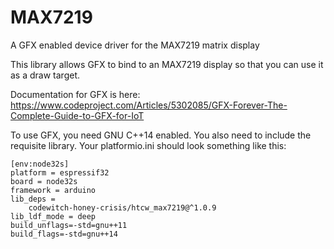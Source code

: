 # MAX7219

A GFX enabled device driver for the MAX7219 matrix display

This library allows GFX to bind to an MAX7219 display so that you can use it as a draw target.

Documentation for GFX is here: https://www.codeproject.com/Articles/5302085/GFX-Forever-The-Complete-Guide-to-GFX-for-IoT

To use GFX, you need GNU C++14 enabled. You also need to include the requisite library. Your platformio.ini should look something like this:

```
[env:node32s]
platform = espressif32
board = node32s
framework = arduino
lib_deps = 
	codewitch-honey-crisis/htcw_max7219@^1.0.9
lib_ldf_mode = deep
build_unflags=-std=gnu++11
build_flags=-std=gnu++14
```